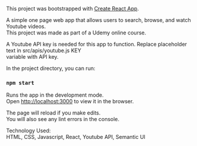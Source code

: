 This project was bootstrapped with [Create React App](https://github.com/facebook/create-react-app).

A simple one page web app that allows users to search, browse, and watch Youtube videos.<br>
This project was made as part of a Udemy online course.<br>

A Youtube API key is needed for this app to function. Replace placeholder text in src/apis/youtube.js KEY<br>
variable with API key.

In the project directory, you can run:

### `npm start`

Runs the app in the development mode.<br>
Open [http://localhost:3000](http://localhost:3000) to view it in the browser.

The page will reload if you make edits.<br>
You will also see any lint errors in the console.

Technology Used:<br>
HTML, CSS, Javascript, React, Youtube API, Semantic UI